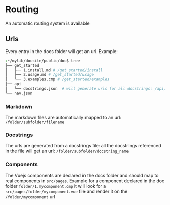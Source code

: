 # Routing

An automatic routing system is available

## Urls

Every entry in the docs folder will get an url. Example:

```bash
:~/mylib/docsite/public/doc$ tree
├── get_started
│   ├── 1.install.md # /get_started/install
│   ├── 2.usage.md # /get_started/usage
│   └── 3.examples.cmp # /get_started/examples
├── api
│   └── docstrings.json  # will generate urls for all docstrings: /api/func_name
└── nav.json
```

### Markdown

The markdown files are automatically mapped to an url: `/folder/subfolder/filename`

### Docstrings

The urls are generated from a docstrings file: all the docstrings referenced in the
file will get an url: `/folder/subfolder/docstring_name`

### Components

The Vuejs components are declared in the docs folder and should map to real components
in `src/pages`. Example for a component declared in the doc folder `folder/1.mycomponent.cmp`
it will look for a `src/pages/folder/mycomponent.vue` file and render it on the `/folder/mycomponent` url